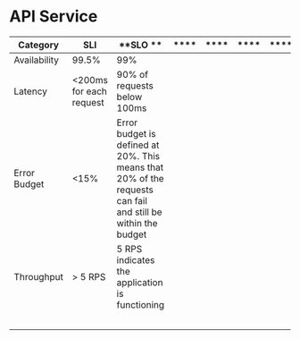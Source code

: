 # API Service

| **Category** | **SLI**                 | **SLO **                                                                                                     | **** | **** | **** | **** | **** | **** | **** |
|--------------|-------------------------|--------------------------------------------------------------------------------------------------------------|------|------|------|------|------|------|------|
| Availability | 99.5%                   | 99%                                                                                                          |      |      |      |      |      |      |      |
| Latency      | <200ms for each request | 90% of requests below 100ms                                                                                  |      |      |      |      |      |      |      |
| Error Budget | <15%                    | Error budget is defined at 20%. This means that 20% of the requests can fail and still be within the budget  |      |      |      |      |      |      |      |
| Throughput   | > 5 RPS                 | 5 RPS indicates the application is functioning                                                               |      |      |      |      |      |      |      |
|              |                         |                                                                                                              |      |      |      |      |      |      |      |
|              |                         |                                                                                                              |      |      |      |      |      |      |      |
|              |                         |                                                                                                              |      |      |      |      |      |      |      |
|              |                         |                                                                                                              |      |      |      |      |      |      |      |
|              |                         |                                                                                                              |      |      |      |      |      |      |      |
